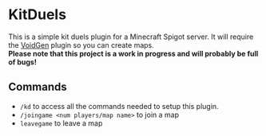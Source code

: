 # KitDuels
This is a simple kit duels plugin for a Minecraft Spigot server. It will require the [VoidGen](https://www.spigotmc.org/resources/voidgen.25391/) plugin so you can create maps.<br>
**Please note that this project is a work in progress and will probably be full of bugs!**

## Commands
* `/kd` to access all the commands needed to setup this plugin.
* `/joingame <num players/map name>` to join a map
* `leavegame` to leave a map
